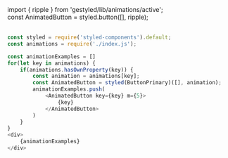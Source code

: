 <div class="pathline-0-55">import { ripple } from 'gestyled/lib/animations/active';</div>
<div class="pathline-0-55">
const AnimatedButton = styled.button([], ripple);</div><br />



```javascript
const styled = require('styled-components').default;
const animations = require('./index.js');

const animationExamples = []
for(let key in animations) {
    if(animations.hasOwnProperty(key)) {
        const animation = animations[key];
        const AnimatedButton = styled(ButtonPrimary)([], animation);
        animationExamples.push(
            <AnimatedButton key={key} m={5}>
                {key}
            </AnimatedButton>
        )
    }
}
<div>
    {animationExamples}
</div>
```